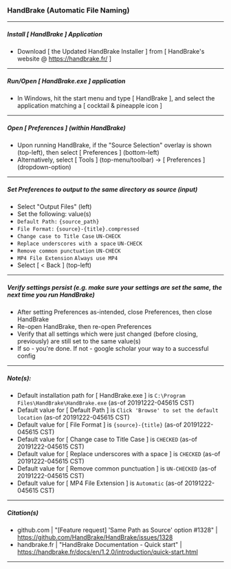 
### HandBrake (Automatic File Naming)
<hr />


##### Install [ HandBrake ] Application 
* Download [ the Updated HandBrake Installer ] from [ HandBrake's website @ https://handbrake.fr/ ]
<hr />


##### Run/Open [ HandBrake.exe ] application
* In Windows, hit the start menu and type [ HandBrake ], and select the application matching a [ cocktail & pineapple icon ]
<hr />


##### Open [ Preferences ] (within HandBrake)
* Upon running HandBrake, if the "Source Selection" overlay is shown (top-left), then select [ Preferences ] (bottom-left)
* Alternatively, select [ Tools ] (top-menu/toolbar) -> [ Preferences ] (dropdown-option)
<hr />


##### Set Preferences to output to the same directory as source (input)
* Select "Output Files" (left)
* Set the following: value(s)
* ```Default Path:```   ```{source_path}```
* ```File Format:```   ```{source}-{title}.compressed```
* ```Change case to Title Case```   ```UN-CHECK```
* ```Replace underscores with a space```   ```UN-CHECK```
* ```Remove common punctuation```   ```UN-CHECK```
* ```MP4 File Extension```   ```Always use MP4```
* Select [ < Back ] (top-left)
<hr />

##### Verify settings persist (e.g. make sure your settings are set the same, the next time you run HandBrake)
* After setting Preferences as-intended, close Preferences, then close HandBrake
* Re-open HandBrake, then re-open Preferences
* Verify that all settings which were just changed (before closing, previously) are still set to the same value(s)
* If so - you're done. If not - google scholar your way to a successful config
<hr />


##### Note(s):
* Default installation path for [ HandBrake.exe ] is ```C:\Program Files\HandBrake\HandBrake.exe``` (as-of 20191222-045615 CST)
* Default value for [ Default Path ] is ```Click 'Browse' to set the default location``` (as-of 20191222-045615 CST)
* Default value for [ File Format ] is ```{source}-{title}``` (as-of 20191222-045615 CST)
* Default value for [ Change case to Title Case ] is ```CHECKED``` (as-of 20191222-045615 CST)
* Default value for [ Replace underscores with a space ] is ```CHECKED``` (as-of 20191222-045615 CST)
* Default value for [ Remove common punctuation ] is ```UN-CHECKED``` (as-of 20191222-045615 CST)
* Default value for [ MP4 File Extension ] is ```Automatic``` (as-of 20191222-045615 CST)
<hr />


##### Citation(s)
* github.com  |  "[Feature request] 'Same Path as Source' option #1328"  |  https://github.com/HandBrake/HandBrake/issues/1328
* handbrake.fr  |  "HandBrake Documentation - Quick start"  |  https://handbrake.fr/docs/en/1.2.0/introduction/quick-start.html
<hr />

